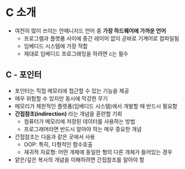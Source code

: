 # C 소개

- 여전히 많이 쓰이는 언매니지드 언어 중 **가장 하드웨어에 가까운 언어**
  - 프로그램과 플랫폼 사이에 중간 레이어 없이 곧바로 기계어로 컴파일됨
  - 임베디드 시스템에 가장 적합
  - 제대로 임베디드 프로그래밍을 하려면 c는 필수

## C - 포인터

- 포인터는 직접 메모리에 접근할 수 있는 기능을 제공
- 매우 위험할 수 있지만 동시에 막강한 무기
- 메모리가 제한적인 플랫폼(임베디드 시스템)에서 개발할 때 반드시 필요함
- **간접참조(indirection)** 라는 개념을 훈련할 기회
  - 컴퓨터가 메모리에 저장된 데이터를 사용하는 방법
  - 프로그래머라면 반드시 알아야 하는 매우 중요한 개념
- 간접참조는 다음과 같은 곳에서 사용
  - OOP: 특히, 다형적인 함수호출
  - 재귀적 자료형: 어떤 개체에 동일한 형의 다른 개체가 들어있는 경우
- 얕은/깊은 복사의 개념을 이해하려면 간접참조를 알아야 함